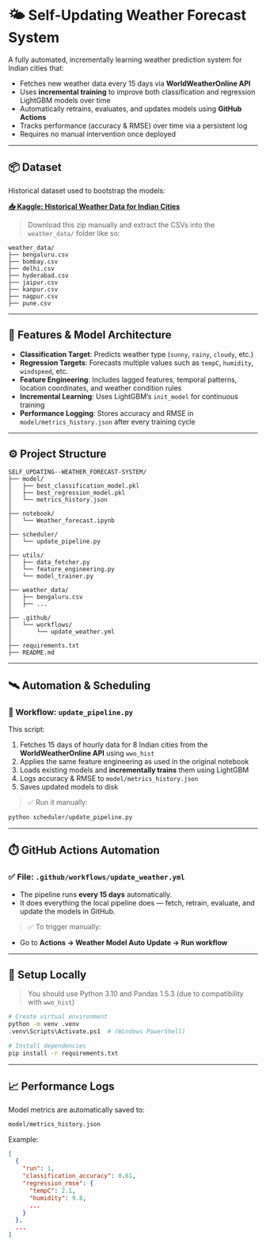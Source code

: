 # 🌤️ Self-Updating Weather Forecast System

A fully automated, incrementally learning weather prediction system for Indian cities that:
- Fetches new weather data every 15 days via **WorldWeatherOnline API**
- Uses **incremental training** to improve both classification and regression LightGBM models over time
- Automatically retrains, evaluates, and updates models using **GitHub Actions**
- Tracks performance (accuracy & RMSE) over time via a persistent log
- Requires no manual intervention once deployed

---

## 📦 Dataset

Historical dataset used to bootstrap the models:

**[📥 Kaggle: Historical Weather Data for Indian Cities](https://www.kaggle.com/datasets/hiteshsoneji/historical-weather-data-for-indian-cities)**

> Download this zip manually and extract the CSVs into the `weather_data/` folder like so:

```
weather_data/
├── bengaluru.csv
├── bombay.csv
├── delhi.csv
├── hyderabad.csv
├── jaipur.csv
├── kanpur.csv
├── nagpur.csv
├── pune.csv
```

---

## 🧠 Features & Model Architecture

- **Classification Target**: Predicts weather type (`sunny`, `rainy`, `cloudy`, etc.)
- **Regression Targets**: Forecasts multiple values such as `tempC`, `humidity`, `windspeed`, etc.
- **Feature Engineering**: Includes lagged features, temporal patterns, location coordinates, and weather condition rules
- **Incremental Learning**: Uses LightGBM’s `init_model` for continuous training
- **Performance Logging**: Stores accuracy and RMSE in `model/metrics_history.json` after every training cycle

---

## ⚙️ Project Structure

```
SELF_UPDATING--WEATHER_FORECAST-SYSTEM/
├── model/
│   ├── best_classification_model.pkl
│   ├── best_regression_model.pkl
│   └── metrics_history.json         
│
├── notebook/
│   └── Weather_forecast.ipynb
│
├── scheduler/
│   └── update_pipeline.py           
│
├── utils/
│   ├── data_fetcher.py               
│   └── feature_engineering.py        
│   └── model_trainer.py              
│
├── weather_data/
│   ├── bengaluru.csv
│   ├── ...
│
├── .github/
│   └── workflows/
│       └── update_weather.yml        
│
├── requirements.txt
├── README.md

```

---

## 🛰️ Automation & Scheduling

### 🔁 Workflow: `update_pipeline.py`

This script:
1. Fetches 15 days of hourly data for 8 Indian cities from the **WorldWeatherOnline API** using `wwo_hist`
2. Applies the same feature engineering as used in the original notebook
3. Loads existing models and **incrementally trains** them using LightGBM
4. Logs accuracy & RMSE to `model/metrics_history.json`
5. Saves updated models to disk

> ✅ Run it manually:
```bash
python scheduler/update_pipeline.py
```

---

## ⏱️ GitHub Actions Automation

### ✅ File: `.github/workflows/update_weather.yml`

- The pipeline runs **every 15 days** automatically.
- It does everything the local pipeline does — fetch, retrain, evaluate, and update the models in GitHub.

> ✅ To trigger manually:
- Go to **Actions → Weather Model Auto Update → Run workflow**

---

## 🧪 Setup Locally

> You should use Python 3.10 and Pandas 1.5.3 (due to compatibility with `wwo_hist`)

```bash
# Create virtual environment
python -m venv .venv
.venv\Scripts\Activate.ps1  # (Windows PowerShell)

# Install dependencies
pip install -r requirements.txt
```

---

## 📈 Performance Logs

Model metrics are automatically saved to:
```bash
model/metrics_history.json
```

Example:
```json
[
  {
    "run": 1,
    "classification_accuracy": 0.61,
    "regression_rmse": {
      "tempC": 2.1,
      "humidity": 9.8,
      ...
    }
  },
  ...
]